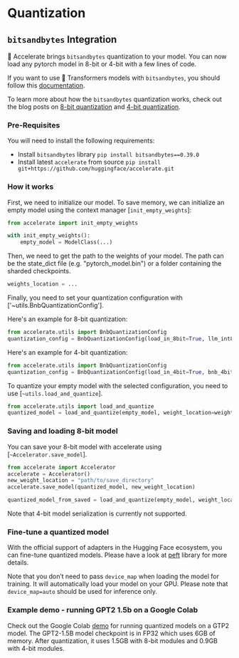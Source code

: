 <!--Copyright 2023 The HuggingFace Team. All rights reserved.

Licensed under the Apache License, Version 2.0 (the "License"); you may not use this file except in compliance with
the License. You may obtain a copy of the License at

http://www.apache.org/licenses/LICENSE-2.0

Unless required by applicable law or agreed to in writing, software distributed under the License is distributed on
an "AS IS" BASIS, WITHOUT WARRANTIES OR CONDITIONS OF ANY KIND, either express or implied. See the License for the
specific language governing permissions and limitations under the License.

⚠️ Note that this file is in Markdown but contain specific syntax for our doc-builder (similar to MDX) that may not be
rendered properly in your Markdown viewer.
-->

# Quantization

## `bitsandbytes` Integration

🤗 Accelerate brings `bitsandbytes` quantization to your model. You can now load any pytorch model in 8-bit or 4-bit with a few lines of code.

If you want to use 🤗 Transformers models with `bitsandbytes`, you should follow this [documentation](https://huggingface.co/docs/transformers/main_classes/quantization). 

To learn more about how the `bitsandbytes` quantization works, check out the blog posts on [8-bit quantization](https://huggingface.co/blog/hf-bitsandbytes-integration) and [4-bit quantization](https://huggingface.co/blog/4bit-transformers-bitsandbytes).

### Pre-Requisites
You will need to install the following requirements:

- Install `bitsandbytes` library
`pip install bitsandbytes==0.39.0`
- Install latest `accelerate` from source
`pip install git+https://github.com/huggingface/accelerate.git`

### How it works

First, we need to initialize our model. To save memory, we can initialize an empty model using the context manager [`init_empty_weights`]:

```py
from accelerate import init_empty_weights

with init_empty_weights():
    empty_model = ModelClass(...)
```

Then, we need to get the path to the weights of your model. The path can be the state_dict file (e.g. "pytorch_model.bin") or a folder containing the sharded checkpoints. 

```py
weights_location = ...
```

Finally, you need to set your quantization configuration with ['~utils.BnbQuantizationConfig'].

Here's an example for 8-bit quantization:
```py
from accelerate.utils import BnbQuantizationConfig
quantization_config = BnbQuantizationConfig(load_in_8bit=True, llm_int8_threshold = 6)
```

Here's an example for 4-bit quantization:
```py
from accelerate.utils import BnbQuantizationConfig
quantization_config = BnbQuantizationConfig(load_in_4bit=True, bnb_4bit_compute_dtype=torch.bfloat16, bnb_4bit_use_double_quant=True, bnb_4bit_quant_type="nf4")
```

To quantize your empty model with the selected configuration, you need to use [`~utils.load_and_quantize`]. 

```py
from accelerate.utils import load_and_quantize
quantized_model = load_and_quantize(empty_model, weight_location=weight_location, quantization_config=quantization_config, device_map = "auto")
```

### Saving and loading 8-bit model

You can save your 8-bit model with accelerate using [`~Accelerator.save_model`]. 

```py
from accelerate import Accelerator
accelerate = Accelerator()
new_weight_location = "path/to/save_directory"
accelerate.save_model(quantized_model, new_weight_location)

quantized_model_from_saved = load_and_quantize(empty_model, weight_location=new_weight_location, quantization_config=quantization_config, device_map = "auto")
```

Note that 4-bit model serialization is currently not supported.

### Fine-tune a quantized model

With the official support of adapters in the Hugging Face ecosystem, you can fine-tune quantized models. Please have a look at [peft](https://github.com/huggingface/peft) library for more details.

Note that you don’t need to pass `device_map` when loading the model for training. It will automatically load your model on your GPU. Please note that `device_map=auto` should be used for inference only.

### Example demo - running GPT2 1.5b on a Google Colab

Check out the Google Colab [demo](https://colab.research.google.com/drive/1T1pOgewAWVpR9gKpaEWw4orOrzPFb3yM?usp=sharing) for running quantized models on a GTP2 model. The GPT2-1.5B model checkpoint is in FP32 which uses 6GB of memory. After quantization, it uses 1.5GB with 8-bit modules and 0.9GB with 4-bit modules.